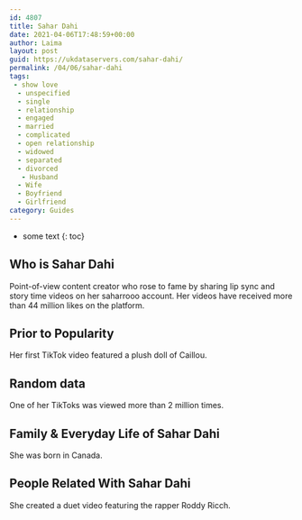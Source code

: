 ```yaml
---
id: 4807
title: Sahar Dahi
date: 2021-04-06T17:48:59+00:00
author: Laima
layout: post
guid: https://ukdataservers.com/sahar-dahi/
permalink: /04/06/sahar-dahi
tags:
 - show love
  - unspecified
  - single
  - relationship
  - engaged
  - married
  - complicated
  - open relationship
  - widowed
  - separated
  - divorced
   - Husband
  - Wife
  - Boyfriend
  - Girlfriend
category: Guides
---
```


* some text
{: toc}


## Who is Sahar Dahi
                  
                  
                  
Point-of-view content creator who rose to fame by sharing lip sync and story time videos on her saharrooo account. Her videos have received more than 44 million likes on the platform.
                  
              
            
              
            
                
                
                
## Prior to Popularity
                  
                  
                  
Her first TikTok video featured a plush doll of Caillou.
                  
              
            
              
            
                
                
                
## Random data
                  
                  
                  
One of her TikToks was viewed more than 2 million times. 
                  
              
            
              
            
                
                
                
## Family & Everyday Life of Sahar Dahi
                  
                  
                  
She was born in Canada. 
                  
              
            
              
            
                
                
                
## People Related With Sahar Dahi
                  
                  
                  
She created a duet video featuring the rapper Roddy Ricch. 
                  
              
            
              
            
                
              
            
              
              
            
            
              
            
          
          
          